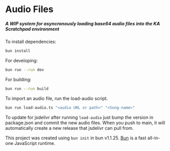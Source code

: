 # Audio Files
##### A WIP system for asyncronously loading base64 audio files into the KA Scratchpad environment

To install dependencies:

```bash
bun install
```

For developing:

```bash
bun run --run dev
```

For building:
```bash
bun run --run build
```

To import an audio file, run the load-audio script.

```bash
bun run load-audio.ts "<audio URL or path>" "<Song-name>"
```

To update for jsdelivr after running `load-audio` just bump the version in package.json and commit the new audio files. When you push to main, it will automatically create a new release that jsdelivr can pull from.

This project was created using `bun init` in bun v1.1.25. [Bun](https://bun.sh) is a fast all-in-one JavaScript runtime.
